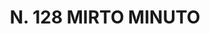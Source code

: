 ---
title: "N. 128 MIRTO MINUTO"
plant-name: "N. 128"
plant-number: "128"
plant-xml: "/assets/xml/plant128.xml"
plant-img1: "/assets/img/plant128_verso.jpg"
plant-img2: "/assets/img/plant128.jpg"
plant-title: "N. 128 MIRTO MINUTO"
plant-taxon-link: ""
plant-taxon-link: ""
layout: single-xml
---